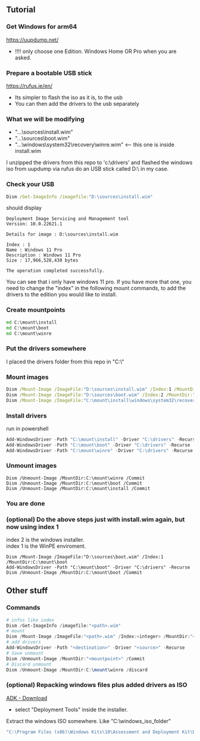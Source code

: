 ## Tutorial

### Get Windows for arm64 
https://uupdump.net/
+ !!!! only choose one Edition. Windows Home OR Pro when you are asked.

### Prepare a bootable USB stick
https://rufus.ie/en/
+ Its simpler to flash the iso as it is, to the usb
+ You can then add the drivers to the usb separately

### What we will be modifying
+ "...\sources\install.wim"                   
+ "...\sources\boot.wim"
+ "...\windows\system32\recovery\winre.wim"   <-- this one is inside install.wim

I unzipped the drivers from this repo to 'c:\drivers' and flashed the windows iso from uupdump via rufus do an USB stick called D:\ in my case.

### Check your USB

```cmd
Dism /Get-ImageInfo /imagefile:"D:\sources\install.wim"
```
should display
```
Deployment Image Servicing and Management tool
Version: 10.0.22621.1

Details for image : D:\sources\install.wim

Index : 1
Name : Windows 11 Pro
Description : Windows 11 Pro
Size : 17,966,528,430 bytes

The operation completed successfully.
```
You can see that i only have windows 11 pro. If you have more that one, you need to change the "index" in the following mount commands, to add the drivers to the edition you would like to install.

### Create mountpoints
```cmd
md C:\mount\install
md C:\mount\boot
md C:\mount\winre
```

### Put the drivers somewhere
I placed the drivers folder from this repo in "C:\\"

### Mount images
```cmd
Dism /Mount-Image /ImageFile:"D:\sources\install.wim" /Index:1 /MountDir:"C:\mount\install"
Dism /Mount-Image /ImageFile:"D:\sources\boot.wim" /Index:2 /MountDir:"C:\mount\boot"
Dism /Mount-Image /ImageFile:"C:\mount\install\windows\system32\recovery\winre.wim" /Index:1 /MountDir:"C:\mount\winre"
```

### Install drivers
run in powershell
```powershell
Add-WindowsDriver -Path "C:\mount\install" -Driver "C:\drivers" -Recurse
Add-WindowsDriver -Path "C:\mount\boot" -Driver "C:\drivers" -Recurse
Add-WindowsDriver -Path "C:\mount\winre" -Driver "C:\drivers" -Recurse
```

### Unmount images
```
Dism /Unmount-Image /MountDir:C:\mount\winre /Commit
Dism /Unmount-Image /MountDir:C:\mount\boot /Commit
Dism /Unmount-Image /MountDir:C:\mount\install /Commit
```

### You are done

### (optional) Do the above steps just with install.wim again, but now using index 1
index 2 is the windows installer.  
index 1 is the WinPE enviroment.
```
Dism /Mount-Image /ImageFile:"D:\sources\boot.wim" /Index:1 /MountDir:C:\mount\boot
Add-WindowsDriver -Path "C:\mount\boot" -Driver "C:\drivers" -Recurse
Dism /Unmount-Image /MountDir:C:\mount\boot /Commit
```

## Other stuff

### Commands
```powershell
# infos like index
Dism /Get-ImageInfo /imagefile:"<path>.wim"
# mount
Dism /Mount-Image /ImageFile:"<path>.wim" /Index:<integer> /MountDir:"<folder-path>"
# add drivers
Add-WindowsDriver -Path "<destination>" -Driver "<source>" -Recurse
# Save unmount
Dism /Unmount-Image /MountDir:"<mountpoint>" /Commit
# Discard unmount
Dism /Unmount-Image /MountDir:C:\mount\winre /discard
```

### (optional) Repacking windows files plus added drivers as ISO
[ADK - Download](https://learn.microsoft.com/en-us/windows-hardware/get-started/adk-install)
+ select "Deployment Tools" inside the installer.

Extract the windows ISO somewhere. Like "C:\windows_iso_folder"
```cmd
"C:\Program Files (x86)\Windows Kits\10\Assessment and Deployment Kit\Deployment Tools\amd64\Oscdimg\oscdimg.exe" -u2 -m -b"c:\windows_iso_folder\boot\etfsboot.com" "C:\windows_iso_folder" "C:\windows_galaxybook_s.iso"
```
